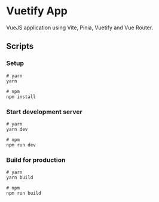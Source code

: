 # Vuetify App

VueJS application using Vite, Pinia, Vuetify and Vue Router.

## Scripts

### Setup

```
# yarn
yarn

# npm
npm install
```

### Start development server

```
# yarn
yarn dev

# npm
npm run dev
```

### Build for production

```
# yarn
yarn build

# npm
npm run build
```
